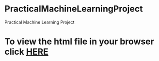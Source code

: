 # PracticalMachineLearningProject

Practical Machine Learning Project

# To view the html file in your browser click **[HERE](http://rpubs.com/Revi/85744)**
